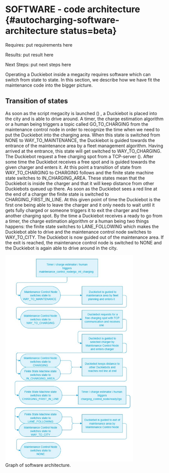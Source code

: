 # SOFTWARE - code architecture {#autocharging-software-architecture status=beta}

<div class='requirements' markdown="1">

Requires: put requirements here

Results: put result here

Next Steps: put next steps here
</div>


Operating a Duckiebot inside a megacity requires software which can switch from state to state. In this section, we describe how we have fit the maintenance code into the bigger picture.

## Transition of states

As soon as the script megacity is launched ([](#sec:autocharging-launch)) , a Duckiebot is placed into the city and is able to drive around. A timer, the charge estimation algorithm or a human being triggers a topic called GO_TO_CHARGING from the maintenance control node in order to recognize the time when we need to put the Duckiebot into the charging area. When this state is switched from NONE to WAY_TO_MAINTENANCE, the Duckiebot is guided towards the entrance of the maintenance area by a fleet management algorithm. Having arrived at the entrance, this state will get switched to WAY_TO_CHARGING. The Duckiebot request a free charging spot from a TCP-server ([](#sec:autocharging-tcp-server)). After some time the Duckiebot receives a free spot and is guided towards the given charger and enters it. At this point a transition of state from WAY_TO_CHARGING to CHARGING follows and the finite state machine state switches to IN_CHARGING_AREA. These states mean that the Duckiebot is inside the charger and that it will keep distance from other Duckiebots queued up there. As soon as the Duckiebot sees a red line at the end of a charger the finite state is switched to CHARGING_FIRST_IN_LINE. At this given point of time the Duckiebot is the first one being able to leave the charger and it only needs to wait until it gets fully charged or someone triggers it to exit the charger and free another charging spot. By the time a Duckiebot receives a ready to go from a timer, the charge estimation algorithm or a human being two things happens: the finite state switches to LANE_FOLLOWING which makes the Duckiebot able to drive and the maintenance control node switches to WAY_TO_CITY. The Duckiebot is now guided out of the maintenance area. If the exit is reached, the maintenance control node is switched to NONE and the Duckiebot is again able to drive around in the city.


<div figure-id="fig:software_architec">
<img src="images/software_arch.jpg" style="width: 80%"/>
<figcaption>
Graph of software architecture.
</figcaption>
</div>

